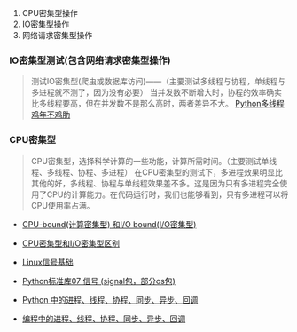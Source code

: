 

1. CPU密集型操作
2. IO密集型操作
3. 网络请求密集型操作

### IO密集型测试(包含网络请求密集型操作)
> 测试IO密集型(爬虫或数据库访问)——（主要测试多线程与协程，单线程与多进程就不测了，因为没有必要）
> 当并发数不断增大时，协程的效率确实比多线程要高，但在并发数不是那么高时，两者差异不大。
> [Python多线程鸡年不鸡肋](https://thief.one/2017/02/17/Python%E5%A4%9A%E7%BA%BF%E7%A8%8B%E9%B8%A1%E5%B9%B4%E4%B8%8D%E9%B8%A1%E8%82%8B/)

### CPU密集型
> CPU密集型，选择科学计算的一些功能，计算所需时间。（主要测试单线程、多线程、协程、多进程）
> 在CPU密集型的测试下，多进程效果明显比其他的好，多线程、协程与单线程效果差不多。这是因为只有多进程完全使用了CPU的计算能力。在代码运行时，我们也能够看到，只有多进程可以将CPU使用率占满。

- [CPU-bound(计算密集型) 和I/O bound(I/O密集型)](http://www.cnblogs.com/balaamwe/archive/2012/07/27/2611622.html)
- [CPU密集型和I/O密集型区别](http://www.lao8.org/article_1638/cpu_mijixing)

- [Linux信号基础](http://www.cnblogs.com/vamei/archive/2012/10/04/2711818.html)
- [Python标准库07 信号 (signal包，部分os包)](http://www.cnblogs.com/vamei/archive/2012/10/06/2712683.html)

- [Python 中的进程、线程、协程、同步、异步、回调](https://segmentfault.com/a/1190000001813992)
- [编程中的进程、线程、协程、同步、异步、回调](https://wangdashuaihenshuai.github.io/2015/10/17/%E7%BC%96%E7%A8%8B%E4%B8%AD%E7%9A%84%E8%BF%9B%E7%A8%8B%E3%80%81%E7%BA%BF%E7%A8%8B%E3%80%81%E5%8D%8F%E7%A8%8B%E3%80%81%E5%90%8C%E6%AD%A5%E3%80%81%E5%BC%82%E6%AD%A5%E3%80%81%E5%9B%9E%E8%B0%83/)